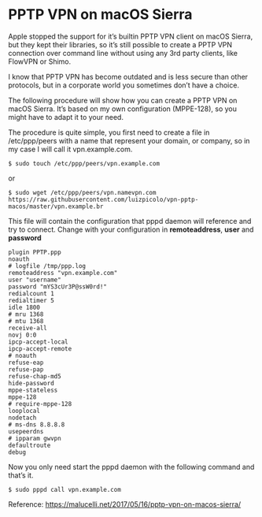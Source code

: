 # PPTP VPN on macOS Sierra

Apple stopped the support for it’s builtin PPTP VPN client on macOS Sierra, but they kept their libraries, so it’s still possible to create a PPTP VPN connection over command line without using any 3rd party clients, like FlowVPN or Shimo.

I know that PPTP VPN has become outdated and is less secure than other protocols, but in a corporate world you sometimes don’t have a choice.

The following procedure will show how you can create a PPTP VPN on macOS Sierra. It’s based on my own configuration (MPPE-128), so you might have to adapt it to your need.

The procedure is quite simple, you first need to create a file in /etc/ppp/peers with a name that represent your domain, or company, so in my case I will call it vpn.example.com.

    $ sudo touch /etc/ppp/peers/vpn.example.com

or

    $ sudo wget /etc/ppp/peers/vpn.namevpn.com https://raw.githubusercontent.com/luizpicolo/vpn-pptp-macos/master/vpn.example.br

This file will contain the configuration that pppd daemon will reference and try to connect. Change with your configuration in **remoteaddress**, **user** and **password**

    plugin PPTP.ppp
    noauth
    # logfile /tmp/ppp.log
    remoteaddress "vpn.example.com"
    user "username"
    password "mYS3cUr3P@ssW0rd!"
    redialcount 1
    redialtimer 5
    idle 1800
    # mru 1368
    # mtu 1368
    receive-all
    novj 0:0
    ipcp-accept-local
    ipcp-accept-remote
    # noauth
    refuse-eap
    refuse-pap
    refuse-chap-md5
    hide-password
    mppe-stateless
    mppe-128
    # require-mppe-128
    looplocal
    nodetach
    # ms-dns 8.8.8.8
    usepeerdns
    # ipparam gwvpn
    defaultroute
    debug

Now you only need start the pppd daemon with the following command and that’s it.

    $ sudo pppd call vpn.example.com

Reference: https://malucelli.net/2017/05/16/pptp-vpn-on-macos-sierra/
